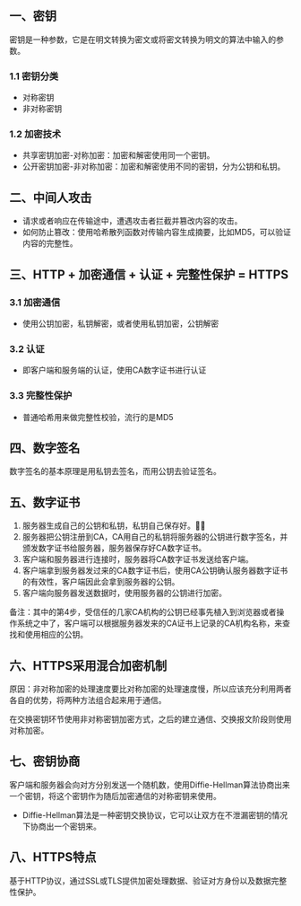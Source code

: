 
## 一、密钥
密钥是一种参数，它是在明文转换为密文或将密文转换为明文的算法中输入的参数。

### 1.1 密钥分类
* 对称密钥
* 非对称密钥

### 1.2 加密技术
* 共享密钥加密-对称加密：加密和解密使用同一个密钥。
* 公开密钥加密-非对称加密：加密和解密使用不同的密钥，分为公钥和私钥。

## 二、中间人攻击
* 请求或者响应在传输途中，遭遇攻击者拦截并篡改内容的攻击。
* 如何防止篡改：使用哈希散列函数对传输内容生成摘要，比如MD5，可以验证内容的完整性。

## 三、HTTP + 加密通信 + 认证 + 完整性保护 = HTTPS
### 3.1 加密通信
* 使用公钥加密，私钥解密，或者使用私钥加密，公钥解密

### 3.2 认证
* 即客户端和服务端的认证，使用CA数字证书进行认证

### 3.3 完整性保护
* 普通哈希用来做完整性校验，流行的是MD5

## 四、数字签名
数字签名的基本原理是用私钥去签名，而用公钥去验证签名。

## 五、数字证书
1. 服务器生成自己的公钥和私钥，私钥自己保存好。
2. 服务器把公钥注册到CA，CA用自己的私钥将服务器的公钥进行数字签名，并颁发数字证书给服务器，服务器保存好CA数字证书。
3. 客户端和服务器进行连接时，服务器将CA数字证书发送给客户端。
4. 客户端拿到服务器发过来的CA数字证书后，使用CA公钥确认服务器数字证书的有效性，客户端因此会拿到服务器的公钥。
5. 客户端向服务器发送数据时，使用服务器的公钥进行加密。

备注：其中的第4步，受信任的几家CA机构的公钥已经事先植入到浏览器或者操作系统之中了，客户端可以根据服务器发来的CA证书上记录的CA机构名称，来查找和使用相应的公钥。

## 六、HTTPS采用混合加密机制
原因：非对称加密的处理速度要比对称加密的处理速度慢，所以应该充分利用两者各自的优势，将两种方法组合起来用于通信。

在交换密钥环节使用非对称密钥加密方式，之后的建立通信、交换报文阶段则使用对称加密。

## 七、密钥协商
客户端和服务器会向对方分别发送一个随机数，使用Diffie-Hellman算法协商出来一个密钥，将这个密钥作为随后加密通信的对称密钥来使用。
* Diffie-Hellman算法是一种密钥交换协议，它可以让双方在不泄漏密钥的情况下协商出一个密钥来。

## 八、HTTPS特点
基于HTTP协议，通过SSL或TLS提供加密处理数据、验证对方身份以及数据完整性保护。